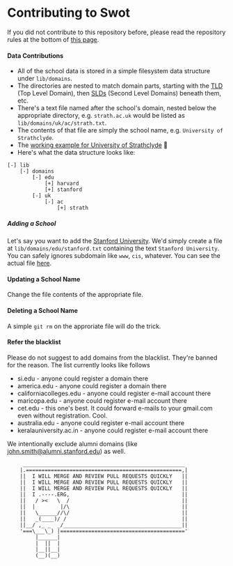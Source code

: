 # Contributing to Swot

If you did not contribute to this repository before, please read the repository rules at the bottom of [this page](https://github.com/JetBrains/swot/).

#### Data Contributions

* All of the school data is stored in a simple filesystem data structure under `lib/domains`.
* The directories are nested to match domain parts, starting with the [TLD](http://en.wikipedia.org/wiki/Top-level_domain) (Top Level Domain), then [SLDs](http://en.wikipedia.org/wiki/Second-level_domain) (Second Level Domains) beneath them, etc.
* There's a text file named after the school's domain, nested below the appropriate directory, e.g. `strath.ac.uk` would be listed as `lib/domains/uk/ac/strath.txt`.
* The contents of that file are simply the school name, e.g. `University of Strathclyde`.
* The [working example for University of Strathclyde](https://github.com/jetbrains/swot/blob/master/lib/domains/uk/ac/strath.txt) :eyes:
* Here's what the data structure looks like:

```
[-] lib
    [-] domains
        [-] edu
            [+] harvard
            [+] stanford
        [-] uk
            [-] ac
                [+] strath
```

##### Adding a School

Let's say you want to add the [Stanford University](http://www.stanford.edu/). We'd simply create a file at `lib/domains/edu/stanford.txt` containing the text `Stanford University`. You can safely ignores subdomain like `www`, `cis`, whatever. You can see the actual file [here](https://github.com/jetbrains/swot/blob/master/lib/domains/edu/stanford.txt).

#### Updating a School Name

Change the file contents of the appropriate file.

#### Deleting a School Name

A simple `git rm` on the approriate file will do the trick.

#### Refer the blacklist
Please do not suggest to add domains from the blacklist. They're banned for the reason. The list currently looks like follows
* si.edu - anyone could register a domain there
* america.edu - anyone could register a domain there
* californiacolleges.edu - anyone could register e-mail account there
* maricopa.edu - anyone could register e-mail account there
* cet.edu - this one's best. It could forward e-mails to your gmail.com even without registration. Cool.
* australia.edu - anyone could register e-mail account there
* keralauniversity.ac.in - anyone could register e-mail account there

We intentionally exclude alumni domains (like john.smith@alumni.stanford.edu) as well.

```
     ____________________________________________________
    |.==================================================,|
    ||  I WILL MERGE AND REVIEW PULL REQUESTS QUICKLY   ||
    ||  I WILL MERGE AND REVIEW PULL REQUESTS QUICKLY   ||
    ||  I WILL MERGE AND REVIEW PULL REQUESTS QUICKLY   ||
    ||  I .----.ERG,                                    ||
    ||   / ><   \  /                                    ||
    ||  |        |/\                                    ||
    ||   \______//\/                                    ||
    ||   _(____)/ /                                     ||
    ||__/ ,_ _  _/______________________________________||
    '===\___\_) |========================================'
         |______|
         |  ||  |
         |__||__|
         (__)(__)
```
